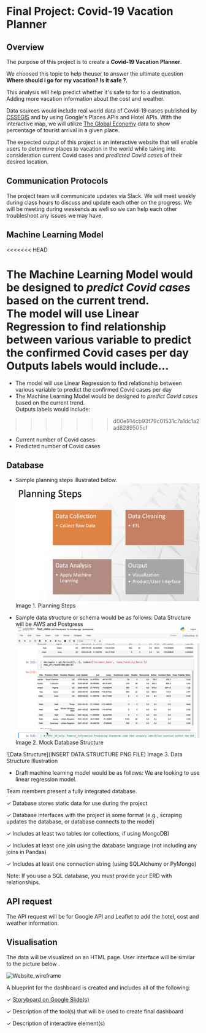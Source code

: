 # Final Project: Covid-19 Vacation Planner

## Overview

The purpose of this project is to create a <b>Covid-19 Vacation Planner</b>. 

We choosed this topic to help theuser to answer the ultimate question <b> Where should i go for my vacation? Is it safe ?</b>.  

This analysis will help predict whether it's safe to for to a destination. Adding more vacation information about the cost and weather. 

Data sources would include real world data of Covid-19 cases published by [CSSEGIS](https://github.com/CSSEGISandData/COVID-19.git) and by using Google's Places APIs and Hotel APIs.  With the interactive map, we will utilize [The Global Economy](https://www.theglobaleconomy.com/download-data.php) data to show percentage of tourist arrival in a given place.  

The expected output of this project is an interactive website that will enable users to determine places to vacation in the world while taking into consideration current Covid cases and <i>predicted Covid cases</i> of their desired location. 

## Communication Protocols

The project team will communicate updates via Slack.  We will meet weekly during class hours to discuss and update each other on the progress.  We will be meeting during weekends as well so we can help each other troubleshoot any issues we may have. 

## Machine Learning Model
<<<<<<< HEAD

The Machine Learning Model would be designed to <i>predict Covid cases</i> based on the current trend.  
The model will use Linear Regression to find relationship between various variable to predict the confirmed Covid cases per day
Outputs labels would include...
=======
- The model will use Linear Regression to find relationship between various variable to predict the confirmed Covid cases per day
- The Machine Learning Model would be designed to <i>predict Covid cases</i> based on the current trend.  
Outputs labels would include:
>>>>>>> d00e914cb93f79c01531c7a1dc1a2ad8289505cf
- Current number of Covid cases
- Predicted number of Covid cases

## Database

- Sample planning steps illustrated below.
![Planning Steps](/Images/Planning_Steps.png)
Image 1. Planning Steps

- Sample data structure or schema would be as follows:
Data Structure will be AWS and Postgress
![Mock Database Structure](/Images/Test_sample_image.png)
Image 2. Mock Database Structure

![Data Structure](INSERT DATA STRUCTURE PNG FILE)
Image 3. Data Structure Illustration

- Draft machine learning model would be as follows: We are looking to use linear regression model. 

Team members present a fully integrated database.

✓ Database stores static data for use during the project

✓ Database interfaces with the project in some format (e.g., scraping updates the database, or database connects to the model)

✓ Includes at least two tables (or collections, if using MongoDB)

✓ Includes at least one join using the database language (not including any joins in Pandas)

✓ Includes at least one connection string (using SQLAlchemy or PyMongo)

Note: If you use a SQL database, you must provide your ERD with relationships.

## API request 

The API request will be for Google API and Leaflet to add the hotel, cost and weather information. 

## Visualisation 

The data will be visualized on an HTML page. User interface will be similar to the picture below .

![Website_wireframe](https://user-images.githubusercontent.com/91625564/155895250-277bab40-3f1e-4e4b-84bc-a84a169f19b0.png)

A blueprint for the dashboard is created and includes all of the following:

✓ [Storyboard on Google Slide(s)](https://docs.google.com/presentation/d/1rRUgBaMj10F-QSXcLct27BEUSyZpRNjWwqpKbI4w5Ks/edit?usp=sharing)

✓ Description of the tool(s) that will be used to create final dashboard

✓ Description of interactive element(s)

